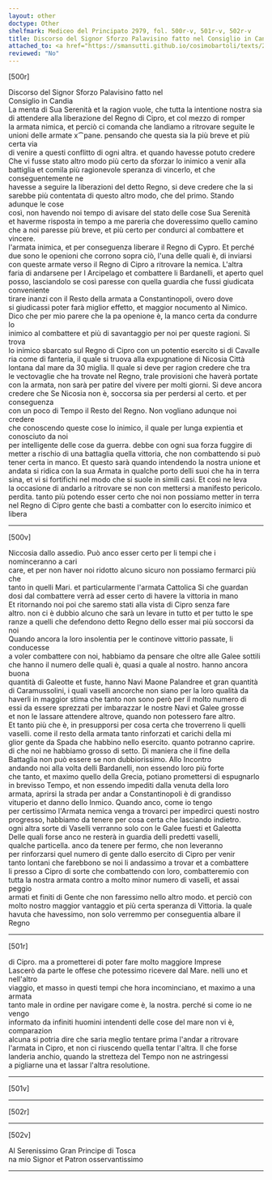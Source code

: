 ```yaml
---
layout: other
doctype: Other
shelfmark: Mediceo del Principato 2979, fol. 500r-v, 501r-v, 502r-v
title: Discorso del Signor Sforzo Palavisino fatto nel Consiglio in Candia
attached_to: <a href="https://smansutti.github.io/cosimobartoli/texts/2979_195/">2979_195</a>
reviewed: "No"
---
```


[500r]  
  
  
Discorso del Signor Sforzo Palavisino fatto nel  
Consiglio in Candia  
La menta di Sua Serenità et la ragion vuole, che tutta la intentione nostra sia  
di attendere alla liberazione del Regno di Cipro, et col mezzo di romper  
la armata nimica, et perciò ci comanda che landiamo a ritrovare seguite le  
unioni delle armate x⁀pane. pensando che questa sia la più breve et più certa via  
di venire a questi conflitto di ogni altra. et quando havesse potuto credere  
Che vi fusse stato altro modo più certo da sforzar lo inimico a venir alla  
battiglia et comila più ragionevole speranza di vincerlo, et che conseguentemente ne  
havesse a seguire la liberazioni del detto Regno, si deve credere che la si  
sarebbe più contentata di questo altro modo, che del primo. Stando adunque le cose  
così, non havendo noi tempo di avisare del stato delle cose Sua Serenità  
et haverme risposta in tempo a me pareria che doveressimo quello camino  
che a noi paresse più breve, et più certo per condurci al combattere et vincere.  
l'armata inimica, et per conseguenza liberare il Regno di Cypro. Et perché  
due sono le openioni che corrono sopra ciò, l'una delle quali è, di inviarsi  
con queste armate verso il Regno di Cipro a ritrovare la nemica. L'altra  
faria di andarsene per l Arcipelago et combattere li Bardanelli, et aperto quel  
posso, lasciandolo se così paresse con quella guardia che fussi giudicata conveniente  
tirare inanzi con il Resto della armata a Constantinopoli, overo dove  
si giudicassi poter farà miglior effetto, et maggior nocumento al Nimico.  
Dico che per mio parere che la pa openione è, la manco certa da condurre lo  
inimico al combattere et più di savantaggio per noi per queste ragioni. Si trova  
lo inimico sbarcato sul Regno di Cipro con un potentio esercito si di Cavalle  
ria come di fanteria, il quale si truova alla expugnatione di Nicosia Città  
lontana dal mare da 30 miglia. Il quale si deve per ragion credere che tra  
le vectovaglie che ha trovate nel Regno, trale provisioni che haverà portate  
con la armata, non sarà per patire del vivere per molti giorni. Si deve ancora  
credere che Se Nicosia non è, soccorsa sia per perdersi al certo. et per conseguenza  
con un poco di Tempo il Resto del Regno. Non vogliano adunque noi credere  
che conoscendo queste cose lo inimico, il quale per lunga expientia et conosciuto da noi  
per intelligente delle cose da guerra. debbe con ogni sua forza fuggire di  
metter a rischio di una battaglia quella vittoria, che non combattendo si può  
tener certa in manco. Et questo sarà quando intendendo la nostra unione et  
andata si ridica con la sua Armata in qualche porto delli suoi che ha in terra  
sina, et vi si fortifichi nel modo che si suole in simili casi. Et così ne leva  
la occasione di andarlo a ritrovare se non con mettersi a manifesto pericolo.  
perdita. tanto più potendo esser certo che noi non possiamo metter in terra  
nel Regno di Cipro gente che basti a combatter con lo esercito inimico et libera  
  
---  

[500v]  
  
  
Niccosia dallo assedio. Può anco esser certo per li tempi che i nominceranno a cari  
care, et per non haver noi ridotto alcuno sicuro non possiamo fermarci più che  
tanto in quelli Mari. et particularmente l'armata Cattolica Si che guardan  
dosi dal combattere verrà ad esser certo di havere la vittoria in mano  
Et ritornando noi poi che saremo stati alla vista di Cipro senza fare  
altro. non ci è dubbio alcuno che sarà un levare in tutto et per tutto le spe  
ranze a quelli che defendono detto Regno dello esser mai più soccorsi da noi  
Quando ancora la loro insolentia per le continove vittorio passate, li conducesse  
a voler combattere con noi, habbiamo da pensare che oltre alle Galee sottili  
che hanno il numero delle quali è, quasi a quale al nostro. hanno ancora buona  
quantità di Galeotte et fuste, hanno Navi Maone Palandree et gran quantità  
di Caramussolini, i quali vaselli ancorche non siano per la loro qualità da  
haverli in maggior stima che tanto non sono però per il molto numero di  
essi da essere sprezzati per imbarazzar le nostre Navi et Galee grosse  
et non le lassare attendere altrove, quando non potessero fare altro.  
Et tanto più che è, in presupporsi per cosa certa che troverreno li quelli  
vaselli. come il resto della armata tanto rinforzati et carichi della mi  
glior gente da Spada che habbino nello esercito. quanto potranno caprire.  
di che noi ne habbiamo grosso di setto. Di maniera che il fine della  
Battaglia non può essere se non dubbiorissimo. Allo Incontro  
andando noi alla volta delli Bardanelli, non essendo loro più forte  
che tanto, et maximo quello della Grecia, potiano promettersi di espugnarlo  
in brevisso Tempo, et non essendo impediti dalla venuta della loro  
armata, aprirsi la strada per andar a Constantinopoli è di grandisso  
vituperio et danno dello Inmico. Quando anco, come io tengo  
per certissimo l'Armata nemica venga a trovarci per impedirci questi nostro  
progresso, habbiamo da tenere per cosa certa che lasciando indietro.  
ogni altra sorte di Vaselli verranno solo con le Galee fuesti et Galeotta  
Delle quali forse anco ne resterà in guardia delli predetti vaselli,  
qualche particella. anco da tenere per fermo, che non leveranno  
per rinforzarsi quel numero di gente dallo esercito di Cipro per venir  
tanto lontani che farebbono se noi li andassimo a trovar et a combattere  
li presso a Cipro di sorte che combattendo con loro, combatteremio con  
tutta la nostra armata contro a molto minor numero di vaselli, et assai peggio  
armati et finiti di Gente che non faressimo nello altro modo. et perciò con  
molto nostro maggior vantaggio et più certa speranza di Vittoria. la quale  
havuta che havessimo, non solo verremmo per conseguentia albare il Regno  
  
---  

[501r]  
  
  
di Cipro. ma a prometterei di poter fare molto maggiore Imprese  
Lascerò da parte le offese che potessimo ricevere dal Mare. nelli uno et nell'altro  
viaggio, et masso in questi tempi che hora incominciano, et maximo a una armata  
tanto male in ordine per navigare come è, la nostra. perché si come io ne vengo  
informato da infiniti huomini intendenti delle cose del mare non vi è, comparazion  
alcuna si potria dire che saria meglio tentare prima l'andar a ritrovare  
l'armata in Cipro, et non ci riuscendo quella tentar l'altra. Il che forse  
landeria anchio, quando la stretteza del Tempo non ne astringessi  
a pigliarne una et lassar l'altra resolutione.  
  
---  

[501v]  
  
  
  
---  

[502r]  
  
  
  
---  

[502v]  
  
  
Al Serenissimo Gran Principe di Tosca  
na mio Signor et Patron osservantissimo  
  
---  

